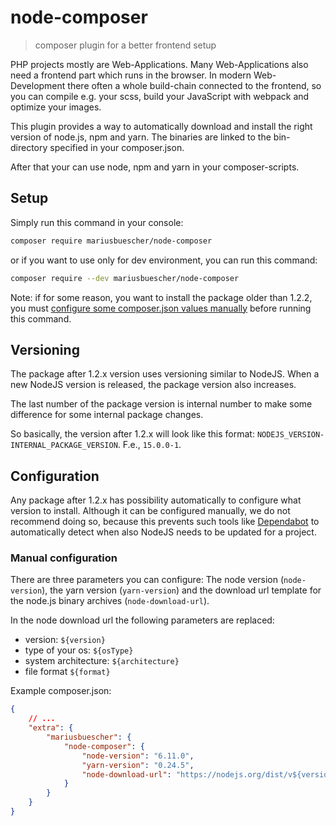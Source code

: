 # node-composer

> composer plugin for a better frontend setup

PHP projects mostly are Web-Applications. Many Web-Applications also need a frontend part which runs in the browser. In
modern Web-Development there often a whole build-chain connected to the frontend, so you can compile e.g. your scss, build
your JavaScript with webpack and optimize your images.

This plugin provides a way to automatically download and install the right version of node.js, npm and yarn. The binaries
are linked to the bin-directory specified in your composer.json.

After that your can use node, npm and yarn in your composer-scripts.

## Setup

Simply run this command in your console:

```bash
composer require mariusbuescher/node-composer
```

or if you want to use only for dev environment, you can run this command:
```bash
composer require --dev mariusbuescher/node-composer
```

Note: if for some reason, you want to install the package older than 1.2.2, you must [configure some composer.json values manually](#manual-configuration) before running this command. 

## Versioning

The package after 1.2.x version uses versioning similar to NodeJS. When a new NodeJS version is released, the package version also increases. 

The last number of the package version is internal number to make some difference for some internal package changes. 

So basically, the version after 1.2.x will look like this format: `NODEJS_VERSION-INTERNAL_PACKAGE_VERSION`. F.e., `15.0.0-1`.

## Configuration

Any package after 1.2.x has possibility automatically to configure what version to install. Although it can be configured manually, we do not recommend doing so, because this prevents such tools like [Dependabot](https://dependabot.com) to automatically detect when also NodeJS needs to be updated for a project.  

### Manual configuration

There are three parameters you can configure: The node version (`node-version`), the yarn version (`yarn-version`) and
the download url template for the node.js binary archives (`node-download-url`).

In the node download url the following parameters are replaced:

- version: `${version}`
- type of your os: `${osType}`
- system architecture: `${architecture}`
- file format `${format}`

Example composer.json: 

```json
{
    // ...
    "extra": {
        "mariusbuescher": {
            "node-composer": {
                "node-version": "6.11.0",
                "yarn-version": "0.24.5",
                "node-download-url": "https://nodejs.org/dist/v${version}/node-v${version}-${osType}-${architecture}.${format}"
            }
        }
    }
}
```
